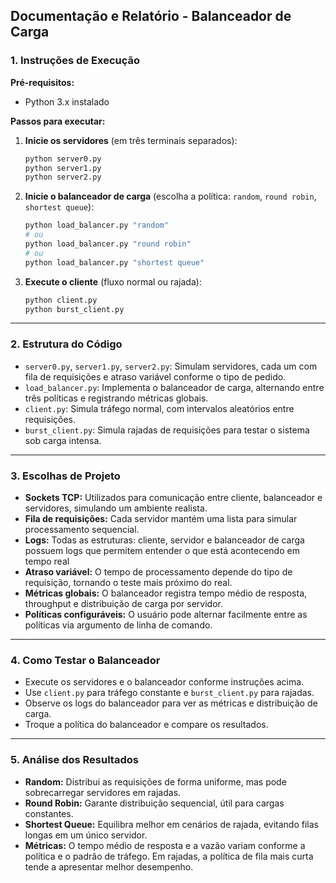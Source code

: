 ## Documentação e Relatório - Balanceador de Carga

### 1. Instruções de Execução

**Pré-requisitos:**  
- Python 3.x instalado  

**Passos para executar:**

1. **Inicie os servidores** (em três terminais separados):
   ```bash
   python server0.py
   python server1.py
   python server2.py
   ```

2. **Inicie o balanceador de carga** (escolha a política: `random`, `round robin`, `shortest queue`):
   ```bash
   python load_balancer.py "random"
   # ou
   python load_balancer.py "round robin"
   # ou
   python load_balancer.py "shortest queue"
   ```

3. **Execute o cliente** (fluxo normal ou rajada):
   ```bash
   python client.py
   python burst_client.py
   ```

---

### 2. Estrutura do Código

- `server0.py`, `server1.py`, `server2.py`: Simulam servidores, cada um com fila de requisições e atraso variável conforme o tipo de pedido.
- `load_balancer.py`: Implementa o balanceador de carga, alternando entre três políticas e registrando métricas globais.
- `client.py`: Simula tráfego normal, com intervalos aleatórios entre requisições.
- `burst_client.py`: Simula rajadas de requisições para testar o sistema sob carga intensa.

---

### 3. Escolhas de Projeto

- **Sockets TCP:** Utilizados para comunicação entre cliente, balanceador e servidores, simulando um ambiente realista.
- **Fila de requisições:** Cada servidor mantém uma lista para simular processamento sequencial.
- **Logs:** Todas as estruturas: cliente, servidor e balanceador de carga possuem logs que permitem entender o que está acontecendo em tempo real 
- **Atraso variável:** O tempo de processamento depende do tipo de requisição, tornando o teste mais próximo do real.
- **Métricas globais:** O balanceador registra tempo médio de resposta, throughput e distribuição de carga por servidor.
- **Políticas configuráveis:** O usuário pode alternar facilmente entre as políticas via argumento de linha de comando.

---

### 4. Como Testar o Balanceador

- Execute os servidores e o balanceador conforme instruções acima.
- Use `client.py` para tráfego constante e `burst_client.py` para rajadas.
- Observe os logs do balanceador para ver as métricas e distribuição de carga.
- Troque a política do balanceador e compare os resultados.

---

### 5. Análise dos Resultados

- **Random:** Distribui as requisições de forma uniforme, mas pode sobrecarregar servidores em rajadas.
- **Round Robin:** Garante distribuição sequencial, útil para cargas constantes.
- **Shortest Queue:** Equilibra melhor em cenários de rajada, evitando filas longas em um único servidor.
- **Métricas:** O tempo médio de resposta e a vazão variam conforme a política e o padrão de tráfego. Em rajadas, a política de fila mais curta tende a apresentar melhor desempenho.
